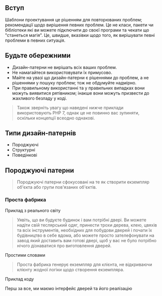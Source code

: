 ## Вступ

Шаблони проектування це рішенням для повторюваних проблем; рекомендації щодо вирішення певних проблем. Це не класи, пакети чи бібліотеки які ви можете підключити до своєї програми та чекати що "станеться магія". Це, швидше, вказівки щодо того, як вирішувати певні проблеми в певних ситуація. 

## Будьте обережними

- Дизайн-патерни не вирішать всіх ваших проблем.
- Не намагайтеся використовувати їх примусово.
- Майте на увазі що дизайн-патерни є рішеннями до проблем, а не рішеннями у пошуку проблем; тож не обдумуйте надмірно.
- При правильному використанні та у правильних випадках вони можуть виявитися рятівником; інакше вони можуть призвести до жахливого безладу у коді.

> Також зверніть увагу що наведені нижче приклади використовують PHP 7, однак це не повинно вас зупиняти, оскільки концепції всеодно однакові.


## Типи дизайн-патернів

- Породжуючі
- Структурні
- Поведінкові

## Породжуючі патерни

> Породжуючі патерни сфокусовані на те як створити екземпляр об'єкта або групи пов'язаних об'єктів.

### Проста фабрика

Приклад з реального світу

> Уявіть, що ви будуєте будинок і вам потрібні двері. Ви можете надіти свій теслярський одяг, принести трохи дерева, клею, цвяхів та всіх інструментів, необхідних для побудови дверей і почати їх будівництво в себе вдома, або можете просто зателефонувати на завод який доставить вам готові двері, щоб у вас не було потрібно нічого дізнаватися про виготовлення дверей.

Простими словами

> Проста фабрика генерує екземпляр для клієнта, не відкриваючи клієнту жодної логіки щодо створення екземпляра.

Приклад коду

Перш за все, ми маємо інтерфейс дверей та його реалізацію

```php

```